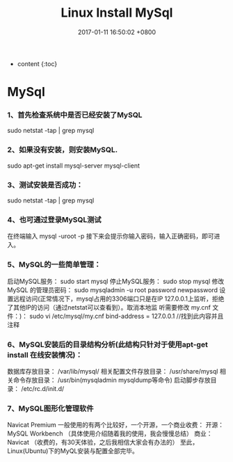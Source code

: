 ﻿---
layout: post
title:  "Linux Install MySql"
date:   2017-01-11 16:50:02 +0800
categories: JAVA
tag: MySql
---

* content
{:toc}


# MySql 

### 1、首先检查系统中是否已经安装了MySQL
sudo netstat -tap | grep mysql
### 2、如果没有安装，则安装MySQL.
sudo apt-get install mysql-server mysql-client
### 3、测试安装是否成功：
sudo netstat -tap | grep mysql
### 4、也可通过登录MySQL测试
在终端输入 mysql -uroot -p 接下来会提示你输入密码，输入正确密码，即可进入。 
### 5、MySQL的一些简单管理：
启动MySQL服务： sudo start mysql
停止MySQL服务： sudo stop mysql
修改 MySQL 的管理员密码： sudo mysqladmin -u root password newpassword 
设置远程访问(正常情况下，mysql占用的3306端口只是在IP 127.0.0.1上监听，拒绝了其他IP的访问（通过netstat可以查看到）。取消本地监 听需要修改 my.cnf 文件：)：
sudo vi /etc/mysql/my.cnf
bind-address = 127.0.0.1 //找到此内容并且注释
### 6、MySQL安装后的目录结构分析(此结构只针对于使用apt-get install 在线安装情况)：
数据库存放目录： /var/lib/mysql/
相关配置文件存放目录： /usr/share/mysql
相关命令存放目录： /usr/bin(mysqladmin mysqldump等命令)
启动脚步存放目录： /etc/rc.d/init.d/
### 7、MySQL图形化管理软件
Navicat Premium 
一般使用的有两个比较好，一个开源，一个商业收费：
开源：MySQL Workbench （具体使用介绍随着我的使用，我会慢慢总结）
商业：Navicat （收费的，有30天体验，之后我相信大家会有办法的） 至此，Linux(Ubuntu)下的MyQL安装与配置全部完毕。


